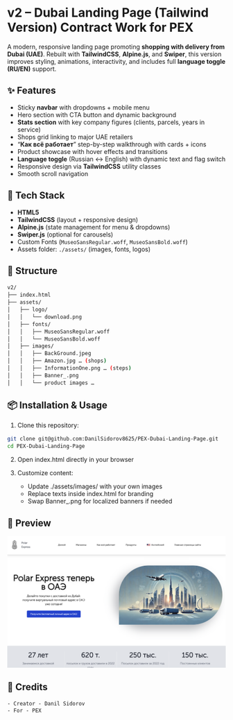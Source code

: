 # v2 – Dubai Landing Page (Tailwind Version) **Contract Work for PEX**

A modern, responsive landing page promoting **shopping with delivery from Dubai (UAE)**. Rebuilt with **TailwindCSS**, **Alpine.js**, and **Swiper**, this version improves styling, animations, interactivity, and includes full **language toggle (RU/EN)** support.


## ✨ Features
- Sticky **navbar** with dropdowns + mobile menu  
- Hero section with CTA button and dynamic background  
- **Stats section** with key company figures (clients, parcels, years in service)  
- Shops grid linking to major UAE retailers  
- “**Как всё работает**” step-by-step walkthrough with cards + icons  
- Product showcase with hover effects and transitions  
- **Language toggle** (Russian ↔ English) with dynamic text and flag switch  
- Responsive design via **TailwindCSS** utility classes  
- Smooth scroll navigation  

## 🧰 Tech Stack
- **HTML5**  
- **TailwindCSS** (layout + responsive design)  
- **Alpine.js** (state management for menu & dropdowns)  
- **Swiper.js** (optional for carousels)  
- Custom Fonts (`MuseoSansRegular.woff`, `MuseoSansBold.woff`)  
- Assets folder: `./assets/` (images, fonts, logos)  

## 📁 Structure
```bash
v2/
├── index.html
├── assets/
│   ├── logo/
│   │   └── download.png
│   ├── fonts/
│   │   ├── MuseoSansRegular.woff
│   │   └── MuseoSansBold.woff
│   ├── images/
│   │   ├── BackGround.jpeg
│   │   ├── Amazon.jpg … (shops)
│   │   ├── InformationOne.png … (steps)
│   │   ├── Banner_.png
│   │   └── product images …
```

## 📦 Installation & Usage

1.	Clone this repository:
```bash
git clone git@github.com:DanilSidorov8625/PEX-Dubai-Landing-Page.git
cd PEX-Dubai-Landing-Page
```
2. Open index.html directly in your browser

3. Customize content:
	- Update ./assets/images/ with your own images
    - Replace texts inside index.html for branding
	- Swap Banner_.png for localized banners if needed

## 📸 Preview

![Preview](./Preview.png)

## 🙌 Credits
	- Creator - Danil Sidorov
	- For - PEX
